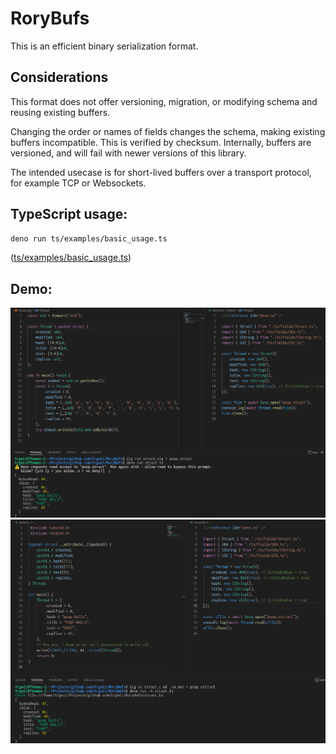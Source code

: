 # RoryBufs

This is an efficient binary serialization format.

## Considerations

This format does not offer versioning, migration, or modifying schema and
reusing existing buffers.

Changing the order or names of fields changes the schema, making existing
buffers incompatible. This is verified by checksum. Internally, buffers are
versioned, and will fail with newer versions of this library.

The intended usecase is for short-lived buffers over a transport protocol, for
example TCP or Websockets.

## TypeScript usage:

```sh
deno run ts/examples/basic_usage.ts
```

([ts/examples/basic_usage.ts](ts/examples/basic_usage.ts))

## Demo:

![](assets/Reading_Zig_struct.png)
![](assets/Reading_C_struct.png)
